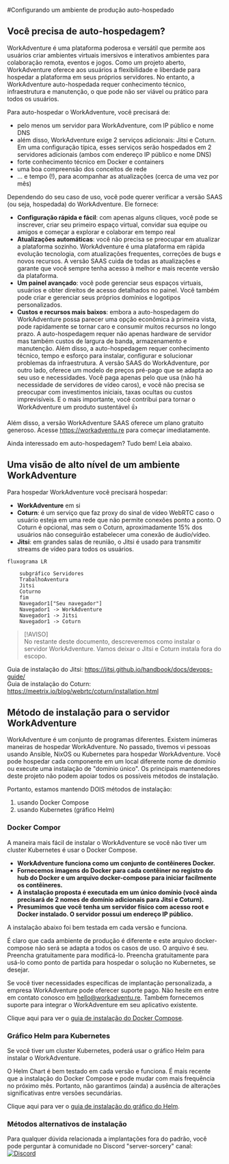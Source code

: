 #Configurando um ambiente de produção auto-hospedado

## Você precisa de auto-hospedagem?

WorkAdventure é uma plataforma poderosa e versátil que permite aos usuários criar ambientes virtuais imersivos e interativos
ambientes para colaboração remota, eventos e jogos. Como um projeto aberto, WorkAdventure oferece aos usuários a flexibilidade
e liberdade para hospedar a plataforma em seus próprios servidores. No entanto, a WorkAdventure auto-hospedada requer conhecimento técnico,
infraestrutura e manutenção, o que pode não ser viável ou prático para todos os usuários.

Para auto-hospedar o WorkAdventure, você precisará de:

- pelo menos um servidor para WorkAdventure, com IP público e nome DNS
- além disso, WorkAdventure exige 2 serviços adicionais: Jitsi e Coturn. Em uma configuração típica, esses serviços serão hospedados em 2 servidores adicionais (ambos com endereço IP público e nome DNS)
- forte conhecimento técnico em Docker e containers
- uma boa compreensão dos conceitos de rede
- ... e tempo (!), para acompanhar as atualizações (cerca de uma vez por mês)

Dependendo do seu caso de uso, você pode querer verificar a versão SAAS (ou seja, hospedada) do WorkAdventure.
Ele fornece:

- **Configuração rápida e fácil**: com apenas alguns cliques, você pode se inscrever, criar seu primeiro espaço virtual, convidar sua equipe ou amigos e começar a explorar e colaborar em tempo real
- **Atualizações automáticas**: você não precisa se preocupar em atualizar a plataforma sozinho. WorkAdventure é uma plataforma em rápida evolução
  tecnologia, com atualizações frequentes, correções de bugs e novos recursos. A versão SAAS cuida de todas as atualizações e garante que você sempre tenha acesso à melhor e mais recente versão da plataforma.
- **Um painel avançado**: você pode gerenciar seus espaços virtuais, usuários e obter direitos de acesso detalhados no painel.
  Você também pode criar e gerenciar seus próprios domínios e logotipos personalizados.
- **Custos e recursos mais baixos**: embora a auto-hospedagem do WorkAdventure possa parecer uma opção econômica à primeira vista,
  pode rapidamente se tornar caro e consumir muitos recursos no longo prazo. A auto-hospedagem requer não apenas hardware de servidor
  mas também custos de largura de banda, armazenamento e manutenção. Além disso, a auto-hospedagem requer conhecimento técnico, tempo e
  esforço para instalar, configurar e solucionar problemas da infraestrutura. A versão SAAS do WorkAdventure, por outro lado,
  oferece um modelo de preços pré-pago que se adapta ao seu uso e necessidades. Você paga apenas pelo que usa (não há necessidade de servidores de vídeo caros),
  e você não precisa se preocupar com investimentos iniciais, taxas ocultas ou custos imprevisíveis. E o mais importante,
  você contribui para tornar o WorkAdventure um produto sustentável 👍

Além disso, a versão WorkAdventure SAAS oferece um plano gratuito generoso. Acesse https://workadventu.re para começar imediatamente.

Ainda interessado em auto-hospedagem? Tudo bem! Leia abaixo.

## Uma visão de alto nível de um ambiente WorkAdventure

Para hospedar WorkAdventure você precisará hospedar:

- **WorkAdventure** em si
- **Coturn**: é um serviço que faz proxy do sinal de vídeo WebRTC caso o usuário esteja em uma rede que não permite
  conexões ponto a ponto. O Coturn é opcional, mas sem o Coturn, aproximadamente 15% dos usuários não conseguirão estabelecer
  uma conexão de áudio/vídeo.
- **Jitsi**: em grandes salas de reunião, o Jitsi é usado para transmitir streams de vídeo para todos os usuários.

```sereia
fluxograma LR
  
    subgráfico Servidores
    TrabalhoAventura
    Jitsi
    Coturno
    fim
    Navegador1["Seu navegador"]
    Navegador1 -> WorkAdventure
    Navegador1 -> Jitsi
    Navegador1 -> Coturn
```

> [!AVISO]  
> No restante deste documento, descreveremos como instalar o servidor WorkAdventure. Vamos deixar o Jitsi
> e Coturn instala fora do escopo.

Guia de instalação do Jitsi: https://jitsi.github.io/handbook/docs/devops-guide/  
Guia de instalação do Coturn: https://meetrix.io/blog/webrtc/coturn/installation.html

## Método de instalação para o servidor WorkAdventure

WorkAdventure é um conjunto de programas diferentes. Existem inúmeras maneiras de hospedar WorkAdventure. No passado, tivemos
vi pessoas usando Ansible, NixOS ou Kubernetes para hospedar WorkAdventure. Você pode hospedar cada componente em um local diferente
nome de domínio ou execute uma instalação de "domínio único". Os principais mantenedores deste projeto não podem apoiar todos os possíveis
métodos de instalação.

Portanto, estamos mantendo DOIS métodos de instalação:

1. usando Docker Compose
2. usando Kubernetes (gráfico Helm)

### Docker Compor

A maneira mais fácil de instalar o WorkAdventure se você não tiver um cluster Kubernetes é usar o Docker Compose.

- **WorkAdventure funciona como um conjunto de contêineres Docker.**
- **Fornecemos imagens do Docker para cada contêiner no registro do hub do Docker e um arquivo docker-compose para iniciar facilmente os contêineres.**
- **A instalação proposta é executada em um único domínio (você ainda precisará de 2 nomes de domínio adicionais para Jitsi e Coturn).**
- **Presumimos que você tenha um servidor físico com acesso root e Docker instalado. O servidor possui um endereço IP público.**

A instalação abaixo foi bem testada em cada versão e funciona.

É claro que cada ambiente de produção é diferente e este arquivo docker-compose não será
se adapta a todos os casos de uso. O arquivo é seu. Preencha gratuitamente para modificá-lo. Preencha gratuitamente para usá-lo como ponto de partida para hospedar o
solução no Kubernetes, se desejar.

Se você tiver necessidades específicas de implantação personalizada, a empresa WorkAdventure pode oferecer suporte pago. Não hesite em
entre em contato conosco em hello@workadventu.re. Também fornecemos suporte para integrar o WorkAdventure em seu aplicativo existente.

Clique aqui para ver o [guia de instalação do Docker Compose](../../../contrib/docker/README.md).

### Gráfico Helm para Kubernetes

Se você tiver um cluster Kubernetes, poderá usar o gráfico Helm para instalar o WorkAdventure.

O Helm Chart é bem testado em cada versão e funciona.
É mais recente que a instalação do Docker Compose e pode mudar com mais frequência no próximo mês. Portanto,
não garantimos (ainda) a ausência de alterações significativas entre versões secundárias.

Clique aqui para ver o [guia de instalação do gráfico do Helm](../../../contrib/helm/README.md).

### Métodos alternativos de instalação

Para qualquer dúvida relacionada a implantações fora do padrão, você pode perguntar à comunidade no Discord "server-sorcery"
canal: [![Discord](https://img.shields.io/discord/821338762134290432?label=Discord)](https://discord.gg/G6Xh9ZM9aR)
